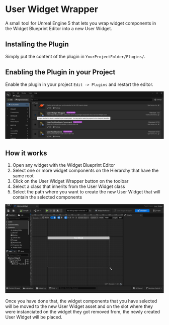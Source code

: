 # User Widget Wrapper
A small tool for Unreal Engine 5 that lets you wrap widget components in the Widget Blueprint Editor into a new User Widget.

## Installing the Plugin

Simply put the content of the plugin in `YourProjectFolder/Plugins/`.

## Enabling the Plugin in your Project

Enable the plugin in your project `Edit -> Plugins` and restart the editor.

![Enabling the plugin](Documentation/EnablingPlugin.png)

## How it works

1. Open any widget with the Widget Blueprint Editor
2. Select one or more widget components on the Hierarchy that have the same root
3. Click on the User Widget Wrapper button on the toolbar
4. Select a class that inherits from the User Widget class
5. Select the path where you want to create the new User Widget that will contain the selected components 

![Tool in use](Documentation/WrappingWidgetComponents.gif)

Once you have done that, the widget components that you have selected will be moved to the new User Widget asset and on the slot where they were instanciated on the widget they got removed from, the newly created User Widget will be placed.